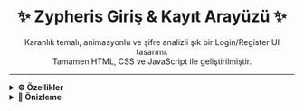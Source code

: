 <h1 align="center">✨ Zypheris Giriş & Kayıt Arayüzü ✨</h1>

<p align="center">
  Karanlık temalı, animasyonlu ve şifre analizli şık bir Login/Register UI tasarımı.<br>
  Tamamen HTML, CSS ve JavaScript ile geliştirilmiştir.
</p>

---

<details>
<summary><strong>⚙️ Özellikler</strong></summary>

- 🔀 Giriş / Kayıt geçişi (animasyonlu)
- 👁️‍🗨️ Şifre göster/gizle
- 🔐 Şifre gücü analiz sistemi
- 💬 Anlık validasyon + hata mesajları
- ✉️ Şifre sıfırlama modal penceresi
- 🔔 Bildirim popup sistemi
- 🌟 Glow + partikül efektleri (butonlarda)
- 🧠 Modern UI / UX yaklaşımı
- ☁️ Google, Facebook, Discord giriş ikonları (demo)
</details>

<details>
<summary><strong>📸 Önizleme</strong></summary>

| Giriş Ekranı | Kayıt Ekranı |
|-------------|--------------|
| ![Login](images/zyp-login.png) | ![Register](images/zyp-register.png) |

---

## 🔒 Uyarı

> - Bu arayüz statiktir; arka uç (backend) doğrulama sistemi içermez.  
> - Sosyal medya giriş butonları sadece örnek davranış sergiler.
